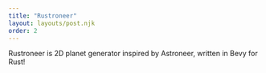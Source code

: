 ```yaml
---
title: "Rustroneer"
layout: layouts/post.njk
order: 2
---
```


Rustroneer is 2D planet generator inspired by Astroneer, written in Bevy for Rust!
